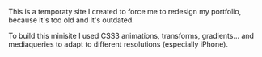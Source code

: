 This is a temporaty site I created to force me to redesign my portfolio, because it's too old and it's outdated.

To build this minisite I used CSS3 animations, transforms, gradients... and mediaqueries to adapt to different resolutions (especially iPhone).
